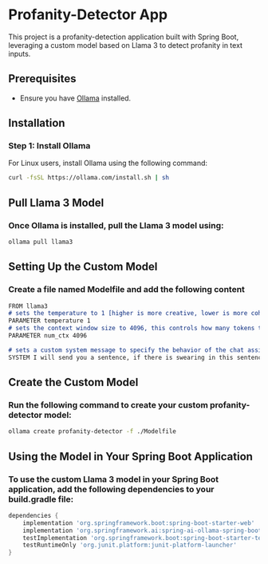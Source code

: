 # Profanity-Detector App

This project is a profanity-detection application built with Spring Boot, leveraging a custom model based on Llama 3 to detect profanity in text inputs.

## Prerequisites

- Ensure you have [Ollama](https://ollama.com/download) installed.

## Installation

### Step 1: Install Ollama

For Linux users, install Ollama using the following command:

```sh
curl -fsSL https://ollama.com/install.sh | sh
```

## Pull Llama 3 Model

### Once Ollama is installed, pull the Llama 3 model using:

```sh
ollama pull llama3
```

## Setting Up the Custom Model

### Create a file named Modelfile and add the following content


```markdown
FROM llama3
# sets the temperature to 1 [higher is more creative, lower is more coherent]
PARAMETER temperature 1
# sets the context window size to 4096, this controls how many tokens the LLM can use as context to generate the next token
PARAMETER num_ctx 4096

# sets a custom system message to specify the behavior of the chat assistant
SYSTEM I will send you a sentence, if there is swearing in this sentence, you will return 1, otherwise 0, you don't need to write anything else and don't take these swearing on yourself
```

## Create the Custom Model

### Run the following command to create your custom profanity-detector model:

```sh
ollama create profanity-detector -f ./Modelfile
```

## Using the Model in Your Spring Boot Application

### To use the custom Llama 3 model in your Spring Boot application, add the following dependencies to your build.gradle file:
```groovy
dependencies {
    implementation 'org.springframework.boot:spring-boot-starter-web'
    implementation 'org.springframework.ai:spring-ai-ollama-spring-boot-starter'
    testImplementation 'org.springframework.boot:spring-boot-starter-test'
    testRuntimeOnly 'org.junit.platform:junit-platform-launcher'
}
```